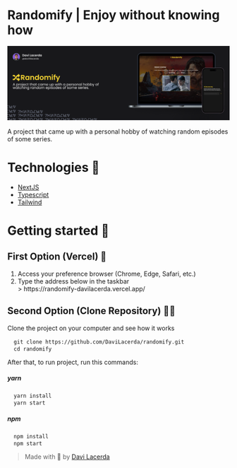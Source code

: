 # Randomify | Enjoy without knowing how

![Randomify Mockup](https://github.com/DaviLacerda/randomify/blob/main/public/assets/randomify_banner.png)

A project that came up with a personal hobby of watching random episodes of some series.

# Technologies 👾

  * [NextJS](https://nextjs.org/)
  * [Typescript](https://www.typescriptlang.org/)
  * [Tailwind](https://tailwindcss.com/)

# Getting started 🚀

## First Option (Vercel) 🔺

<ol>
  <li>Access your preference browser (Chrome, Edge, Safari, etc.)</li>
  <li>Type the address below in the taskbar</li>
  > https://randomify-davilacerda.vercel.app/
</ol>

## Second Option (Clone Repository) 👩‍💻

Clone the project on your computer and see how it works

```
  git clone https://github.com/DaviLacerda/randomify.git
  cd randomify
```

After that, to run project, run this commands:

##### yarn
```
  yarn install
  yarn start
```

##### npm
```
  npm install
  npm start
```

> Made with 💜 by [Davi Lacerda](https://github.com/davilacerda)
